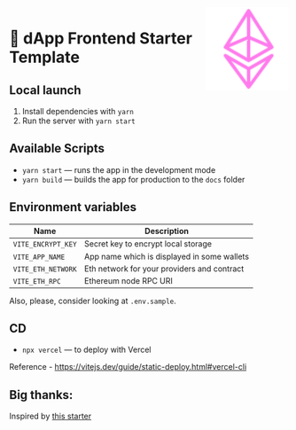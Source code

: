 <img src="./public/favicons/favicon.svg" width="150" align="right" alt="" />

# 🚀 dApp Frontend Starter Template

## Local launch

1. Install dependencies with `yarn`
2. Run the server with `yarn start`

## Available Scripts

- `yarn start` — runs the app in the development mode
- `yarn build` — builds the app for production to the `docs` folder

## Environment variables

| Name               | Description                                 |
| ------------------ | ------------------------------------------- |
| `VITE_ENCRYPT_KEY` | Secret key to encrypt local storage         |
| `VITE_APP_NAME`    | App name which is displayed in some wallets |
| `VITE_ETH_NETWORK` | Eth network for your providers and contract |
| `VITE_ETH_RPC`     | Ethereum node RPC URI                       |

Also, please, consider looking at `.env.sample`.

## CD

- `npx vercel` — to deploy with Vercel

Reference - https://vitejs.dev/guide/static-deploy.html#vercel-cli

## Big thanks:

Inspired by [this starter](https://github.com/Borodutch/frontend-starter)
